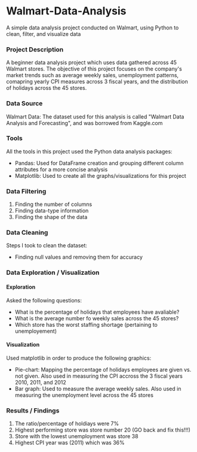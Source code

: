 # Walmart-Data-Analysis
A simple data analysis project conducted on Walmart, using Python to clean, filter, and visualize data

### Project Description
A beginner data analysis project which uses data gathered across 45 Walmart stores. The objective of this project focuses on the company's market trends such as average weekly sales, unemployment patterns, comapring yearly CPI measures across 3 fiscal years, and the distribution of holidays across the 45 stores.

### Data Source
Walmart Data: The dataset used for this analysis is called "Walmart Data Analysis and Forecasting", and was borrowed from Kaggle.com

### Tools
All the tools in this project used the Python data analysis packages:

- Pandas: Used for DataFrame creation and grouping different column attributes for a more concise analysis
- Matplotlib: Used to create all the graphs/visualizations for this project

### Data Filtering

1. Finding the number of columns
2. Finding data-type information
3. Finding the shape of the data

### Data Cleaning

Steps I took to clean the dataset:

- Finding null values and removing them for accuracy

### Data Exploration / Visualization

#### Exploration

Asked the following questions:
- What is the percentage of holidays that employees have avaliable?
- What is the average number fo weekly sales across the 45 stores?
- Which store has the worst staffing shortage (pertaining to unemployement)

#### Visualization
Used matplotlib in order to produce the following graphics:
 - Pie-chart: Mapping the percentage of holidays employees are given vs. not given. Also used in measuring the CPI accross the 3 fiscal years 2010, 2011, and 2012
 - Bar graph: Used to measure the average weekly sales. Also used in measuring the unemployment level across the 45 stores

### Results / Findings

1. The ratio/percentage of holdiays were 7%
2. Highest performing store was store number 20 (GO back and fix this!!!)
3. Store with the lowest unemployment was store 38
4. Highest CPI year was (2011) which was 36%



